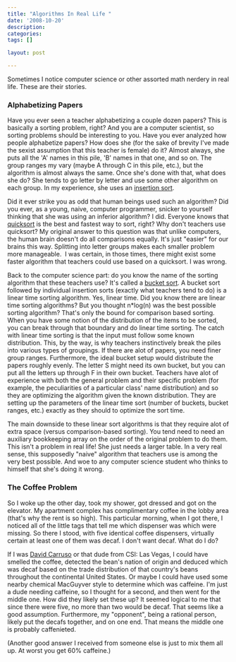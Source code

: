 ```yaml
---
title: "Algorithms In Real Life "
date: '2008-10-20'
description:
categories:
tags: []

layout: post

---
```

Sometimes I notice computer science or other assorted math nerdery in real life. These are their stories.
<h3>Alphabetizing Papers</h3>
Have you ever seen a teacher alphabetizing a couple dozen papers? This is basically a sorting problem, right? And you are a computer scientist, so sorting problems should be interesting to you. Have you ever analyzed how people alphabetize papers? How does she (for the sake of brevity I've made the sexist assumption that this teacher is female) do it? Almost always, she puts all the 'A' names in this pile, 'B' names in that one, and so on. The group ranges my vary (maybe A through C in this pile, etc.), but the algorithm is almost always the same. Once she's done with that, what does she do? She tends to go letter by letter and use some other algorithm on each group. In my experience, she uses an <a href="http://en.wikipedia.org/wiki/Insertion_sort">insertion sort</a>.

Did it ever strike you as odd that human beings used such an algorithm? Did you ever, as a young, naive, computer programmer, snicker to yourself thinking that she was using an inferior algorithm? I did. Everyone knows that <a href="http://en.wikipedia.org/wiki/Quicksort">quicksort</a> is the best and fastest way to sort, right? Why don't teachers use quicksort? My original answer to this question was that unlike computers, the human brain doesn't do all comparisons equally. It's just "easier" for our brains this way. Splitting into letter groups makes each smaller problem more manageable.  I was certain, in those times, there might exist some faster algorithm that teachers could use based on a quicksort. I was wrong.

Back to the computer science part: do you know the name of the sorting algorithm that these teachers use? It's called a <a href="http://en.wikipedia.org/wiki/Bucket_sort">bucket sort</a>. A bucket sort followed by individual insertion sorts (exactly what teachers tend to do) is a linear time sorting algorithm. Yes, linear time. Did you know there are linear time sorting algorithms? But you thought n*log(n) was the best possible sorting algorithm? That's only the bound for comparison based sorting. When you have some notion of the distribution of the items to be sorted, you can break through that boundary and do linear time sorting. The catch with linear time sorting is that the input must follow some known distribution. This, by the way, is why teachers instinctively break the piles into various types of groupings. If there are alot of papers, you need finer group ranges. Furthermore, the ideal bucket setup would distribute the papers roughly evenly. The letter S might need its own bucket, but you can put all the letters up through F in their own bucket. Teachers have alot of experience with both the general problem and their specific problem (for example, the peculiarities of a particular class' name distribution) and so they are optimizing the algorithm given the known distribution. They are setting up the parameters of the linear time sort (number of buckets, bucket ranges, etc.) exactly as they should to optimize the sort time.

The main downside to these linear sort algorithms is that they require alot of extra space (versus comparison-based sorting). You tend need to need an auxiliary bookkeeping array on the order of the original problem to do them. This isn't a problem in real life! She just needs a larger table. In a very real sense, this supposedly "naive" algorithm that teachers use is among the very best possible. And woe to any computer science student who thinks to himself that she's doing it wrong.
<h3>The Coffee Problem</h3>
So I woke up the other day, took my shower, got dressed and got on the elevator. My apartment complex has complimentary coffee in the lobby area (that's why the rent is so high). This particular morning, when I got there, I noticed all of the little tags that tell me which dispenser was which were missing. So there I stood, with five identical coffee dispensers, virtually certain at least one of them was decaf. I don't want decaf. What do I do?

If I was <a href="http://www.youtube.com/watch?v=_sarYH0z948">David Carruso</a> or that dude from CSI: Las Vegas, I could have smelled the coffee, detected the bean's nation of origin and deduced which was decaf based on the trade distribution of that country's beans throughout the continental United States. Or maybe I could have used some nearby chemical MacGuyver style to determine which was caffeine. I'm just a dude needing caffeine, so I thought for a second, and then went for the middle one. How did they likely set these up? It seemed logical to me that since there were five, no more than two would be decaf. That seems like a good assumption. Furthermore, my "opponent", being a rational person, likely put the decafs together, and on one end. That means the middle one is probably caffenieted.

(Another good answer I received from someone else is just to mix them all up. At worst you get 60% caffeine.)